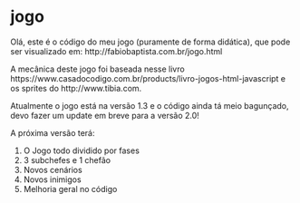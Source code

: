 # jogo

<p>Olá, este é o código do meu jogo (puramente de forma didática), que pode ser visualizado em: http://fabiobaptista.com.br/jogo.html </p>
<p>A mecânica deste jogo foi baseada nesse livro  https://www.casadocodigo.com.br/products/livro-jogos-html-javascript e os sprites do http://www.tibia.com.</p>
<p>Atualmente o jogo está na versão 1.3 e o código ainda tá meio bagunçado, devo fazer um update em breve para a versão 2.0!</p>
<p>A próxima versão terá:</p>
<ol>
<li>O Jogo todo dividido por fases</li>
<li>3 subchefes e 1 chefão</li>
<li>Novos cenários</li>
<li>Novos inimigos</li>
<li>Melhoria geral no código</li>
</ol>

